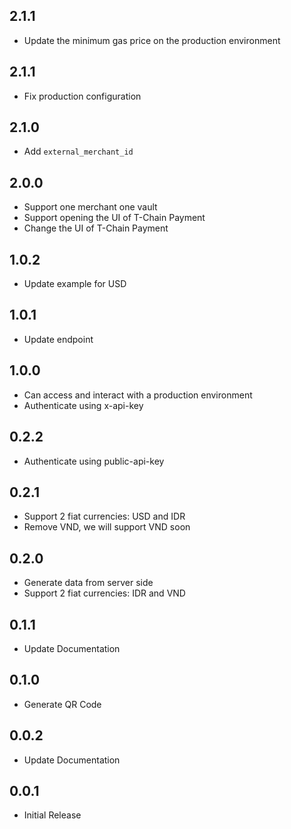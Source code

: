 ## 2.1.1
* Update the minimum gas price on the production environment

## 2.1.1
* Fix production configuration

## 2.1.0
* Add `external_merchant_id`

## 2.0.0
* Support one merchant one vault 
* Support opening the UI of T-Chain Payment
* Change the UI of T-Chain Payment

## 1.0.2
* Update example for USD

## 1.0.1
* Update endpoint

## 1.0.0
* Can access and interact with a production environment
* Authenticate using x-api-key 

## 0.2.2
* Authenticate using public-api-key 

## 0.2.1
* Support 2 fiat currencies: USD and IDR
* Remove VND, we will support VND soon

## 0.2.0
* Generate data from server side
* Support 2 fiat currencies: IDR and VND

## 0.1.1
* Update Documentation

## 0.1.0
* Generate QR Code

## 0.0.2
* Update Documentation

## 0.0.1
* Initial Release